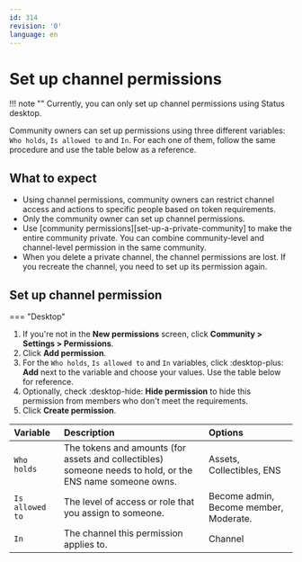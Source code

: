 ```yaml
---
id: 314
revision: '0'
language: en
---
```


# Set up channel permissions

!!! note ""
Currently, you can only set up channel permissions using Status desktop.

Community owners can set up permissions using three different variables: `Who holds`, `Is allowed to` and `In`. For each one of them, follow the same procedure and use the table below as a reference.

## What to expect

- Using channel permissions, community owners can restrict channel access and actions to specific people based on token requirements.
- Only the community owner can set up channel permissions.
- Use [community permissions][set-up-a-private-community] to make the entire community private. You can combine community-level and channel-level permission in the same community.
- When you delete a private channel, the channel permissions are lost. If you recreate the channel, you need to set up its permission again.

## Set up channel permission

=== "Desktop"

1. If you're not in the **New permissions** screen, click **Community > Settings > Permissions**.
1. Click **Add permission**.
1. For the `Who holds`, `Is allowed to` and `In` variables, click :desktop-plus: **Add** next to the variable and choose your values. Use the table below for reference.
1. Optionally, check :desktop-hide: **Hide permission** to hide this permission from members who don't meet the requirements.
1. Click **Create permission**.

| Variable        | Description                                                                                               | Options                                |
| :-------------- | :-------------------------------------------------------------------------------------------------------- | :------------------------------------- |
| `Who holds`     | The tokens and amounts (for assets and collectibles) someone needs to hold, or the ENS name someone owns. | Assets, Collectibles, ENS              |
| `Is allowed to` | The level of access or role that you assign to someone.                                                   | Become admin, Become member, Moderate. |
| `In`            | The channel this permission applies to.                                                                   | Channel                                |
